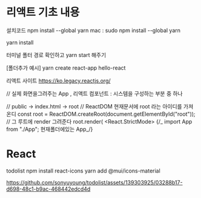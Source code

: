 # 리액트 기초 내용

설치코드
npm install --global yarn
mac : sudo npm install --global yarn

yarn install

터미널 폴터 경로 확인하고
yarn start 해주기

[폴더추가 예시]
yarn create react-app hello-react

리액트 사이트
https://ko.legacy.reactjs.org/

// 실제 화면을그려주는 App , 리액트 컴포넌트 : 시스템을 구성하는 부분 중 하나

// public -> index.html -> root
// ReactDOM 현재문서에 root 라는 아이디를 가져온디
const root = ReactDOM.createRoot(document.getElementById("root"));
// 그 루트에 render 그려준다
root.render(
<React.StrictMode>
{/_ import App from "./App"; 현재폴더에있는 App_/}
<App />

# React

<!--  기초강의 종료 -->

todolist
npm install react-icons
yarn add @mui/icons-material


https://github.com/sonyuyoung/todolist/assets/139303925/03288b17-d698-48c1-b9ac-468442edcd4d


